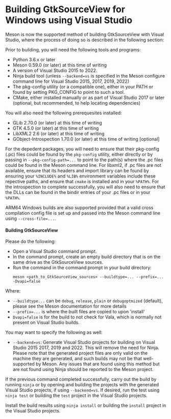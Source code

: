 Building GtkSourceView for Windows using Visual Studio
=========

Meson is now the supported method of building GtkSourceView with Visual Studio, where the process
of doing so is described in the following section:

Prior to building, you will need the following tools and programs:

- Python 3.6.x or later
- Meson 0.59.0 (or later) at this time of writing
- A version of Visual Studio 2015 to 2022.
- Ninja build tool (unless `--backend=vs` is
 specified in the Meson configure command line for
 Visual Studio 2015, 2017, 2019, 2022)
- The pkg-config utility (or a compatible one), either in
 your PATH or found by setting PKG_CONFIG to point to
 such a tool.
- CMake, either installed manually or as part of Visual Studio 2017 or later
 (optional, but recommended, to help locating dependencies)

You will also need the following prerequesites installed:
- GLib 2.70.0 (or later) at this time of writing
- GTK 4.5.0 (or later) at this time of writing
- LibXML2 2.6 (or later) at this time of writing
- GObject-Introspection 1.70.0 (or later) at this time of writing [optional]

For the depedent packages, you will need to ensure that their pkg-config (.pc) files
could be found by the `pkg-config` utility, either directly or by passing in
`--pkg-config-path=...` to point to the path(s) where the .pc files could be found in the
Meson command line.  For libxml2, if .pc files are not available, ensure that its headers and
import library can be found by ensuring your `%INCLUDE%` and `%LIB%` environment variables
include these repective paths, and ensure that `cmake` is installed and in your `%PATH%`.
For the introspection to complete successfully, you will also need to ensure that the DLLs
can be found in the bindir entries of your .pc files or in your `%PATH%`.

ARM64 Windows builds are also supported provided that a valid cross compilation config file
is set up and passed into the Meson command line using `--cross-file=...`.

#### Building GtkSourceView

Please do the following:

- Open a Visual Studio command prompt.
- In the command prompt, create an empty build directory that is on the same drive
  as the GtkSourceView sources.
- Run the command in the command prompt in your build directory:
   ```
  meson <path_to_GtkSourceView_sources> --buildtype=... --prefix=... -Dvapi=false
  ```
 
 Where:
 - `--buildtype...` can be `debug`, `release`, `plain` or `debugoptmized` (default),
   please see the Meson documentation for more details
 - `--prefix=...` is where the built files are copied to upon 'install'
 - `Dvapi=false` is for the build to not check for Vala, which is normally not present
   on Visual Studio builds.

 You may want to specify the following as well:
 -  `--backend=vs`: Generate Visual Studio projects for building on Visual Studio 2015
                       2017, 2019 and 2022.  This will remove the need for Ninja.  Please
                       note that the generated project files are only valid on the machine
                       they are generated, and such builds may not be that well-supported
                       by Meson.  Any issues that are found using this method but are not
                       found using Ninja should be reported to the Meson project.

If the previous command completed successfully, carry out the build by running `ninja` or
by opening and building the projects with the generated Visual Studio projects, if using
`--backend=vs`.  If desired, run the test using `ninja test` or building the `test`
project in the Visual Studio projects.

Install the build results using `ninja install` or building the `install` project in the
Visual Studio projects.
